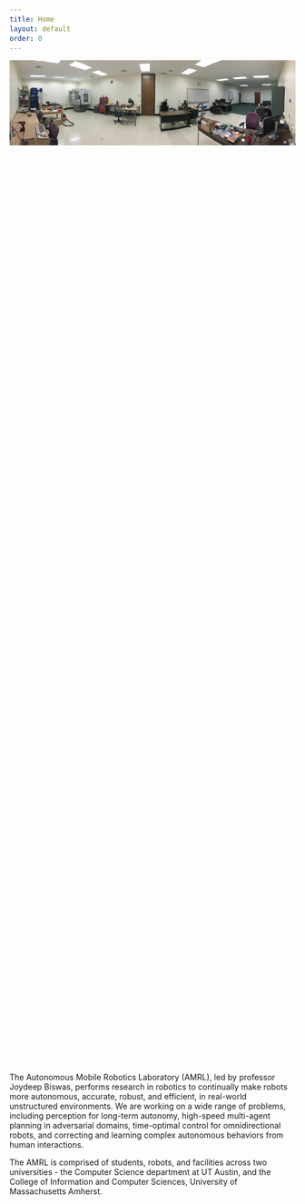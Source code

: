 ```yaml
---
title: Home
layout: default
order: 0
---
```


<link rel="stylesheet" type="text/css" href="//cdn.jsdelivr.net/npm/slick-carousel@1.8.1/slick/slick.css"/>
<link rel="stylesheet" type="text/css" href="//cdn.jsdelivr.net/npm/slick-carousel@1.8.1/slick/slick-theme.css"/>

<style>

button.slick-prev.slick-arrow::before {
color: black;
}

button.slick-next.slick-arrow::before {
color: black;
}
</style>

<div class="main_carousel">
  <div><img class="center-image" src="./assets/images/slideshow/amrl_panorama.jpg"></div>
  <div style="visibility: hidden;"><img class="center-image" src="./assets/images/slideshow/group_photo_scaled.jpg"></div>
  <div style="visibility: hidden;"><img class="center-image" src="./assets/images/slideshow/robocup_2017_scaled.jpg"></div>
  <div style="visibility: hidden;"><img class="center-image" src="./assets/images/slideshow/robocup_robots_scaled.jpg"></div>
  <div style="visibility: hidden;"><img class="center-image" src="./assets/images/slideshow/jackal_grass_scaled.jpg"></div>
  <div style="visibility: hidden;"><img class="center-image" src="./assets/images/slideshow/robocup_robots_scaled.jpg"></div>
</div>

<script type="text/javascript" src="//ajax.googleapis.com/ajax/libs/jquery/1.12.4/jquery.min.js"></script>
<script type="text/javascript" src="//code.jquery.com/jquery-migrate-1.2.1.min.js"></script>
<script type="text/javascript" src="//cdn.jsdelivr.net/npm/slick-carousel@1.8.1/slick/slick.min.js"></script>

<script type="text/javascript">
$('.main_carousel').children('div').each(function () {
    $(this).css("visibility", "visible")
  });
$(document).ready(function(){
  $('.main_carousel').slick({
  autoplay: true,
  autoplaySpeed: 6250,
  fade: true,
  cssEase: 'linear',
  dots: true,
  infinite: true,
  });
});
</script>

The Autonomous Mobile Robotics Laboratory (AMRL), led by professor Joydeep
Biswas, performs research in robotics to continually make robots more
autonomous, accurate, robust, and efficient, in real-world unstructured
environments. We are working on a wide range of problems, including perception
for long-term autonomy, high-speed multi-agent planning in adversarial domains,
time-optimal control for omnidirectional robots, and correcting and learning
complex autonomous behaviors from human interactions.

The AMRL is comprised of students, robots, and facilities across two
universities - the Computer Science department
at UT Austin, and the College of Information and Computer Sciences, University
of Massachusetts Amherst.

